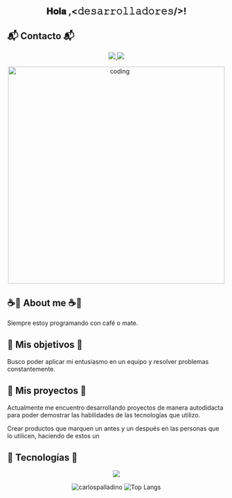 <!-- Título -->
<h2 align="center">
  <a id="user-content--𝐇𝐨𝐥𝐚-Devs--" class="anchor" aria-hidden="true" tabindex="-1" href="#-𝐇𝐨𝐥𝐚-Devs--">

  </a> 
  𝐇𝐨𝐥𝐚 ,<𝚍𝚎𝚜𝚊𝚛𝚛𝚘𝚕𝚕𝚊𝚍𝚘𝚛𝚎𝚜/>! 

</h2>

<!-- Subtítulo de Contacto con emoji -->
<h2 align="left">📬 Contacto 📬</h2>

<!-- Enlaces de LinkedIn y correo electrónico uno al lado del otro con iconos -->
<p align="center">
  <a href="https://www.linkedin.com/in/carlos-palladino/" target="_blank">
    <img src="https://img.shields.io/badge/-Carlos%20Palladino-blue?style=flat-square&logo=Linkedin&logoColor=white&link=https://www.linkedin.com/in/carlos-palladino/" style="max-width: 100%;" />
  </a>

  <a href="mailto:carlosezequiel19palladino@gmail.com" target="_blank">
    <img src="https://img.shields.io/badge/-carlosezequiel19palladino@gmail.com-c14438?style=flat-square&logo=Gmail&logoColor=white&link=mailto:carlosezequiel19palladino@gmail.com" style="max-width: 100%;" />
  </a>
</p>

<!-- Gif de programación -->
<p align="center">
  <img alt="coding" width="500" src="https://media.giphy.com/media/jTNG3RF6EwbkpD4LZx/giphy.gif">
</p>

<!-- Subtítulo de About me con emoji -->
<h2 align="left">☕️🍵 About me ☕️🍵</h2>

<!-- Descripción de About me -->
<p align="left">Siempre estoy programando con café o mate.</p>

<!-- Subtítulo de Mis objetivos con emoji -->
<h2 align="left">🎯 Mis objetivos 🎯</h2>

<!-- Descripción de Mis objetivos -->
<p align="left">Busco poder aplicar mi entusiasmo en un equipo y resolver problemas constantemente.</p>

<!-- Subtítulo de Mis proyectos con emoji -->
<h2 align="left">💼 Mis proyectos 💼</h2>

<!-- Descripción de Mis proyectos -->
<p align="left">Actualmente me encuentro desarrollando proyectos de manera autodidacta para poder demostrar las habilidades de las tecnologías que utilizo.</p>
<p align="left">Crear productos que marquen un antes y un después en las personas que lo utilicen, haciendo de estos un</p>

<!-- Subtítulo de Tecnologías con emoji -->
<h2 align="left">🚀 Tecnologías 🚀</h2>

<!-- Iconos de tecnologías -->
<p align="center">
  <a href="https://skillicons.dev">
    <img src="https://skillicons.dev/icons?i=git,angular,cs,css,dotnet,figma,git,bootstrap,github,html,js,mysql,nodejs,postman,react,vscode,visualstudio,bootrap&perline=10" />
  </a>
</p>

<!-- Estadísticas de lenguajes y GitHub con alturas y anchos iguales al final -->
<p align="center">
  <img src="https://github-readme-stats.vercel.app/api?username=carlospalladino&show_icons=true&icon_color=CE1D2D&text_color=718096&bg_color=00000000&hide_title=true&hide_border=true" alt="carlospalladino" />
  <img src="https://github-readme-stats.vercel.app/api/top-langs/?username=carlospalladino&show_icons=true&icon_color=CE1D2D&text_color=718096&bg_color=00000000&hide_title=true&hide_border=true" alt="Top Langs" />
</p>
